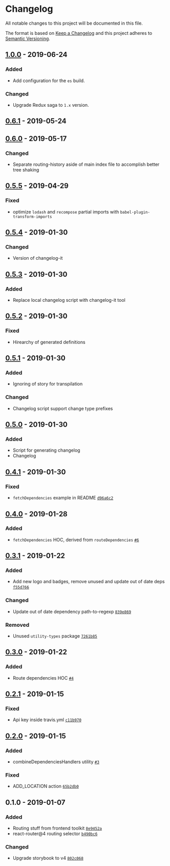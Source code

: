 # Changelog

All notable changes to this project will be documented in this file.

The format is based on [Keep a Changelog](http://keepachangelog.com/en/1.0.0/)
and this project adheres to [Semantic Versioning](http://semver.org/spec/v2.0.0.html).

## [1.0.0] - 2019-06-24
### Added
- Add configuration for the `es` build.

### Changed
- Upgrade Redux saga to `1.x` version.

## [0.6.1] - 2019-05-24

## [0.6.0] - 2019-05-17
### Changed
- Separate routing-history aside of main index file to accomplish better tree shaking

## [0.5.5] - 2019-04-29
### Fixed
- optimize `lodash` and `recompose` partial imports with `babel-plugin-transform-imports`

## [0.5.4] - 2019-01-30
### Changed
- Version of changelog-it

## [0.5.3] - 2019-01-30
### Added
- Replace local changelog script with changelog-it tool

## [0.5.2] - 2019-01-30
### Fixed
- Hirearchy of generated definitions

## [0.5.1] - 2019-01-30
### Added
- Ignoring of story for transpilation

### Changed
- Changelog script support change type prefixes

## [0.5.0] - 2019-01-30
### Added
- Script for generating changelog
- Changelog

## [0.4.1] - 2019-01-30
### Fixed
- `fetchDependencies` example in README [`d96a6c2`](https://github.com/AckeeCZ/chris/commit/d96a6c2d04add1755bb2e5959cc635537d0ed210)

## [0.4.0] - 2019-01-28
### Added
- `fetchDependencies` HOC, derived from `routeDependencies` [`#6`](https://github.com/AckeeCZ/chris/pull/6)

## [0.3.1] - 2019-01-22
### Added
- Add new logo and badges, remove unused and update out of date deps [`f55d766`](https://github.com/AckeeCZ/chris/commit/f55d766f8400e3f1bd4ffc020058960bb612542f)

### Changed
- Update out of date dependency path-to-regexp [`839e869`](https://github.com/AckeeCZ/chris/commit/839e8699bc0333d82108f31420bcaa9890fbcfaa)

### Removed
- Unused `utility-types` package [`7261b85`](https://github.com/AckeeCZ/chris/commit/7261b8517da6d230064a2366a45737efc6373dca)

## [0.3.0] - 2019-01-22
### Added
- Route dependencies HOC [`#4`](https://github.com/AckeeCZ/chris/pull/4)

## [0.2.1] - 2019-01-15
### Fixed
- Api key inside travis.yml [`c11b970`](https://github.com/AckeeCZ/chris/commit/c11b9708c9480e3c595af143e376e11a91a63b79)

## [0.2.0] - 2019-01-15
### Added
- combineDependenciesHandlers utility [`#3`](https://github.com/AckeeCZ/chris/pull/3)

### Fixed
- ADD_LOCATION action [`65b2db0`](https://github.com/AckeeCZ/chris/commit/65b2db06bd2216ff7366ac4ab340c4bc88ef6916)

## 0.1.0 - 2019-01-07
### Added
- Routing stuff from frontend toolkit [`8e9452a`](https://github.com/AckeeCZ/chris/commit/8e9452adef6994e4ed708ea18f951ad4cdcb1880)
- react-router@4 routing selector [`b490bc6`](https://github.com/AckeeCZ/chris/commit/b490bc6a61f506d8a9b5148ec152d6f12fad2dfa)

### Changed
- Upgrade storybook to v4 [`802c068`](https://github.com/AckeeCZ/chris/commit/802c0688bea38add24214313a334c7bc3e740463)

[1.0.0]: https://github.com/AckeeCZ/chris/compare/v1.0.0...v1.0.0
[1.0.0]: https://github.com/AckeeCZ/chris/compare/v0.6.1...v1.0.0
[0.6.1]: https://github.com/AckeeCZ/chris/compare/v0.6.0...v0.6.1
[0.6.0]: https://github.com/AckeeCZ/chris/compare/v0.5.5...v0.6.0
[0.5.5]: https://github.com/AckeeCZ/chris/compare/v0.5.4...v0.5.5
[0.5.4]: https://github.com/AckeeCZ/chris/compare/v0.5.3...v0.5.4
[0.5.3]: https://github.com/AckeeCZ/chris/compare/v0.5.2...v0.5.3
[0.5.2]: https://github.com/AckeeCZ/chris/compare/v0.5.1...v0.5.2
[0.5.1]: https://github.com/AckeeCZ/chris/compare/v0.5.0...v0.5.1
[0.5.0]: https://github.com/AckeeCZ/chris/compare/v0.4.1...v0.5.0
[0.4.1]: https://github.com/AckeeCZ/chris/compare/v0.4.0...v0.4.1
[0.4.0]: https://github.com/AckeeCZ/chris/compare/v0.3.1...v0.4.0
[0.3.1]: https://github.com/AckeeCZ/chris/compare/v0.3.0...v0.3.1
[0.3.0]: https://github.com/AckeeCZ/chris/compare/v0.2.1...v0.3.0
[0.2.1]: https://github.com/AckeeCZ/chris/compare/v0.2.0...v0.2.1
[0.2.0]: https://github.com/AckeeCZ/chris/compare/v0.1.0...v0.2.0
